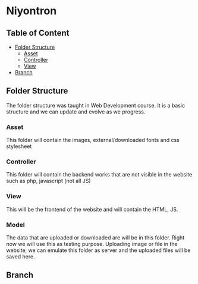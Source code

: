 # Niyontron

## Table of Content

- [Folder Structure](#Folder-Structure)
  - [Asset](#Asset)
  - [Controller](#Controller)
  - [View](#View)
- [Branch](#Branch)

## Folder Structure

The folder structure was taught in Web Development course. It is a basic structure and we can update and evolve as we progress.

### Asset

This folder will contain the images, external/downloaded fonts and css stylesheet

### Controller

This folder will contain the backend works that are not visible in the website such as php, javascript (not all JS)

### View

This will be the frontend of the website and will contain the HTML, JS.

### Model

The data that are uploaded or downloaded are will be in this folder. Right now we will use this as testing purpose. Uploading image or file in the website, we can emulate this folder as server and the uploaded files will be saved here.

## Branch
